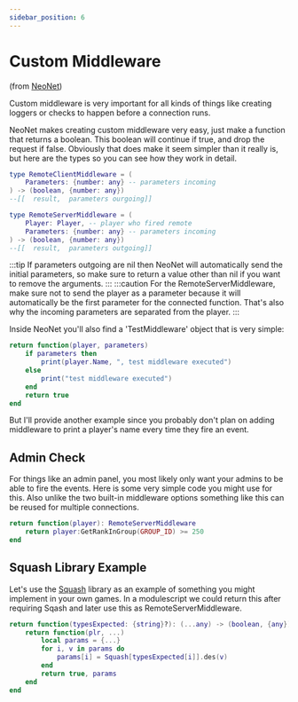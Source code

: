 ```yaml
---
sidebar_position: 6
---
```


# Custom Middleware
(from [NeoNet](https://neond00m.github.io/NeoNet))

Custom middleware is very important for all kinds of
things like creating loggers or checks to happen
before a connection runs.

NeoNet makes creating custom middleware very easy, just make a function that returns a boolean.
 This boolean will continue if true, and drop the request if false.
 Obviously that does make it seem simpler than it really is, but here are the types so you
can see how they work in detail.
```lua
type RemoteClientMiddleware = (
    Parameters: {number: any} -- parameters incoming
) -> (boolean, {number: any})
--[[  result,  parameters ourgoing]]

type RemoteServerMiddleware = (
    Player: Player, -- player who fired remote
    Parameters: {number: any} -- parameters incoming
) -> (boolean, {number: any})
--[[  result,  parameters outgoing]]
```
:::tip
If parameters outgoing are nil then NeoNet will automatically send the initial parameters, so
 make sure to return a value other than nil if you want to remove the arguments.
:::
:::caution
For the RemoteServerMiddleware, make sure not to send the player as a parameter because it
 will automatically be the first parameter for the connected function. That's also why the
 incoming parameters are separated from the player.
:::

Inside NeoNet you'll also find a 'TestMiddleware'
object that is very simple:
```lua
return function(player, parameters)
    if parameters then
        print(player.Name, ", test middleware executed")
    else
        print("test middleware executed")
    end
    return true
end
```

But I'll provide another example since you probably
don't plan on adding middleware to print a player's
name every time they fire an event.

## Admin Check

For things like an admin panel, you most likely only
want your admins to be able to fire the events. Here
is some very simple code you might use for this. Also
unlike the two built-in middleware options something
like this can be reused for multiple connections.
```lua
return function(player): RemoteServerMiddleware
    return player:GetRankInGroup(GROUP_ID) >= 250
end
```

## Squash Library Example 

Let's use the [Squash](https://data-oriented-house.github.io/Squash/) library as an example of something you might implement in your own games.
In a modulescript we could return this after requiring Sqash and later use this as RemoteServerMiddleware.
```lua
return function(typesExpected: {string}?): (...any) -> (boolean, {any})
    return function(plr, ...)
        local params = {...}
        for i, v in params do
            params[i] = Squash[typesExpected[i]].des(v)
        end
        return true, params
    end
end
```
